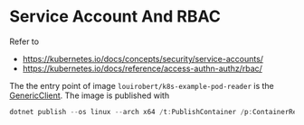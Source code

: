 # Service Account And RBAC

Refer to

* https://kubernetes.io/docs/concepts/security/service-accounts/
* https://kubernetes.io/docs/reference/access-authn-authz/rbac/

The the entry point of image `louirobert/k8s-example-pod-reader` is the [GenericClient](../../ExamplesOfApiClient/GenericClient/). The image is published with

```ps1
dotnet publish --os linux --arch x64 /t:PublishContainer /p:ContainerRegistry=docker.io /p:ContainerRepository=louirobert/k8s-example-pod-reader /p:EnableSdkContainerSupport=true
```
